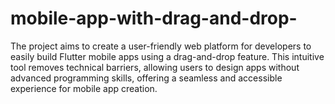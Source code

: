 # mobile-app-with-drag-and-drop-
The project aims to create a user-friendly web platform for developers to easily build Flutter mobile apps using a drag-and-drop feature. This intuitive tool removes technical barriers, allowing users to design apps without advanced programming skills, offering a seamless and accessible experience for mobile app creation.
